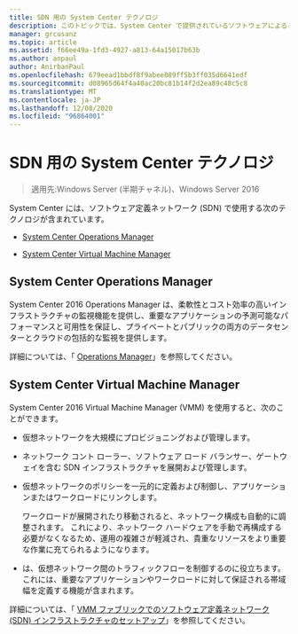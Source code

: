 ```yaml
---
title: SDN 用の System Center テクノロジ
description: このトピックでは、System Center で提供されているソフトウェアによるネットワーク制御 (SDN) テクノロジについて説明します。
manager: grcusanz
ms.topic: article
ms.assetid: f66ee49a-1fd3-4927-a813-64a15017b63b
ms.author: anpaul
author: AnirbanPaul
ms.openlocfilehash: 679eead1bbdf8f9abee089ff5b3ff035d6641edf
ms.sourcegitcommit: d08965d64f4a40ac20bc81b14f2d2ea89c48c5c8
ms.translationtype: MT
ms.contentlocale: ja-JP
ms.lasthandoff: 12/08/2020
ms.locfileid: "96864001"
---
```

# <a name="system-center-technologies-for-sdn"></a>SDN 用の System Center テクノロジ

>適用先:Windows Server (半期チャネル)、Windows Server 2016

System Center には、ソフトウェア定義ネットワーク (SDN) で使用する次のテクノロジが含まれています。

-   [System Center Operations Manager](#bkmk_scom)

-   [System Center Virtual Machine Manager](#bkmk_scvmm)


## <a name="system-center-operations-manager"></a><a name="bkmk_scom"></a>System Center Operations Manager
System Center 2016 Operations Manager は、柔軟性とコスト効率の高いインフラストラクチャの監視機能を提供し、重要なアプリケーションの予測可能なパフォーマンスと可用性を保証し、プライベートとパブリックの両方のデータセンターとクラウドの包括的な監視を提供します。

詳細については、「 [Operations Manager](/previous-versions/system-center/system-center-2012-R2/hh205987(v=sc.12))」を参照してください。

## <a name="system-center-virtual-machine-manager"></a><a name="bkmk_scvmm"></a>System Center Virtual Machine Manager
System Center 2016 Virtual Machine Manager (VMM) を使用すると、次のことができます。

- 仮想ネットワークを大規模にプロビジョニングおよび管理します。
- ネットワーク コント ローラー、ソフトウェア ロード バランサー、ゲートウェイを含む SDN インフラストラクチャを展開および管理します。
- 仮想ネットワークのポリシーを一元的に定義および制御し、アプリケーションまたはワークロードにリンクします。

  ワークロードが展開されたり移動されると、ネットワーク構成も自動的に調整されます。 これにより、ネットワーク ハードウェアを手動で再構成する必要がなくなるため、運用の複雑さが軽減され、貴重なリソースをより重要な作業に充てられるようになります。
- は、仮想ネットワーク間のトラフィックフローを制御するのに役立ちます。これには、重要なアプリケーションやワークロードに対して保証される帯域幅を定義する機能が含まれます。


詳細については、「 [VMM ファブリックでのソフトウェア定義ネットワーク (SDN) インフラストラクチャのセットアップ](/system-center/vmm/deploy-sdn)」を参照してください。
